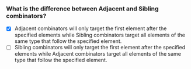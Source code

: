 ### What is the difference between Adjacent and Sibling combinators?

- [x] Adjacent combinators will only target the first element after the specified elements while Sibling combinators target all elements of the same type that follow the specified element.
- [ ] Sibling combinators will only target the first element after the specified elements while Adjacent combinators target all elements of the same type that follow the specified element.
